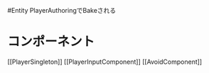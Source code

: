 #Entity 
PlayerAuthoringでBakeされる
# コンポーネント
[[PlayerSingleton]]
[[PlayerInputComponent]]
[[AvoidComponent]]
